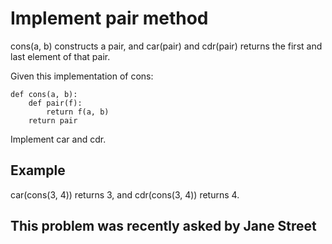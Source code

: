 # Implement pair method
cons(a, b) constructs a pair, and car(pair) and cdr(pair) returns the first and last element of that pair.

Given this implementation of cons:
```
def cons(a, b):
    def pair(f):
        return f(a, b)
    return pair
```
Implement car and cdr.

## Example
car(cons(3, 4)) returns 3, and cdr(cons(3, 4)) returns 4.

## This problem was recently asked by Jane Street